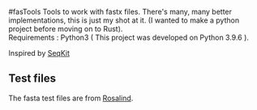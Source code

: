 #fasTools
Tools to work with fastx files. There's many, many better implementations, this is just my shot at it. (I wanted to make a python project before moving on to Rust). <br>
Requirements : Python3 ( This project was developed on Python 3.9.6 ). 

Inspired by [SeqKit](https://github.com/shenwei356/seqkit)


## Test files
The fasta test files are from [Rosalind](https://rosalind.info/problems/list-view/). <br>
